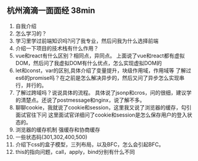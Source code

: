 ## 杭州滴滴一面面经 38min

1. 自我介绍
2. 怎么学习的？
3. 学习里学过前端知识吗?问了我专业，然后问我为什么选择前端
4. 介绍一下项目的技术栈有什么作用？
5. vue和react有什么区别？相同点，异同点。
  上面说了vue和react都有虚拟DOM，然后问了我虚拟DOM有什么优点，怎么实现虚拟DOM的
6. let和const，var的区别,具体介绍了变量提升，块级作用域，作用域等
  了解过es6的promise吗？在之前是怎么解决异步的，然后又问了异步怎么实现串行，并行的。
7. 了解过跨域吗？说说具体的流程。
  具体说了jsonp和cros，问的很细，建议学的清楚点。还说了postmessage和nginx，说了解不多。
8. 聊聊cookie，我就说了cookie和session，这里我又说了浏览器的缓存，勾引面试官往下问
  这里面试官详细问了cookie和session是怎么保存用户的登入状态的。
8. 浏览器的缓存机制
  强缓存和协商缓存
9. 一些状态码(301,302,400,500)
10. 介绍下css的盒子模型，三列布局，以及BFC，怎么会引起BFC。
11. this的指向问题，call，apply，bind分别有什么不同